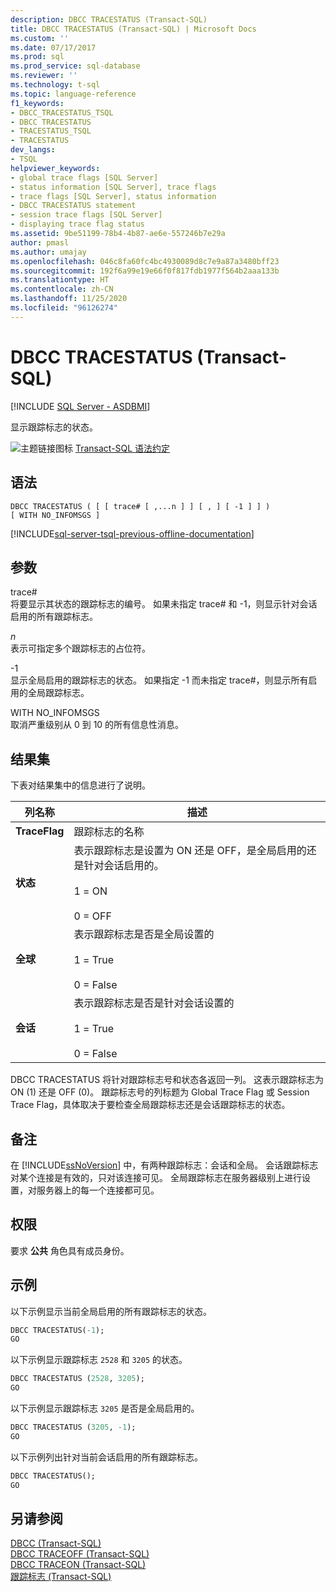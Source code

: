 ```yaml
---
description: DBCC TRACESTATUS (Transact-SQL)
title: DBCC TRACESTATUS (Transact-SQL) | Microsoft Docs
ms.custom: ''
ms.date: 07/17/2017
ms.prod: sql
ms.prod_service: sql-database
ms.reviewer: ''
ms.technology: t-sql
ms.topic: language-reference
f1_keywords:
- DBCC_TRACESTATUS_TSQL
- DBCC TRACESTATUS
- TRACESTATUS_TSQL
- TRACESTATUS
dev_langs:
- TSQL
helpviewer_keywords:
- global trace flags [SQL Server]
- status information [SQL Server], trace flags
- trace flags [SQL Server], status information
- DBCC TRACESTATUS statement
- session trace flags [SQL Server]
- displaying trace flag status
ms.assetid: 9be51199-78b4-4b87-ae6e-557246b7e29a
author: pmasl
ms.author: umajay
ms.openlocfilehash: 046c8fa60fc4bc4930089d8c7e9a87a3480bff23
ms.sourcegitcommit: 192f6a99e19e66f0f817fdb1977f564b2aaa133b
ms.translationtype: HT
ms.contentlocale: zh-CN
ms.lasthandoff: 11/25/2020
ms.locfileid: "96126274"
---
```

# <a name="dbcc-tracestatus-transact-sql"></a>DBCC TRACESTATUS (Transact-SQL)
[!INCLUDE [SQL Server - ASDBMI](../../includes/applies-to-version/sql-asdbmi.md)]

显示跟踪标志的状态。
  
![主题链接图标](../../database-engine/configure-windows/media/topic-link.gif "“主题链接”图标") [Transact-SQL 语法约定](../../t-sql/language-elements/transact-sql-syntax-conventions-transact-sql.md)
  
## <a name="syntax"></a>语法  
  
```syntaxsql
DBCC TRACESTATUS ( [ [ trace# [ ,...n ] ] [ , ] [ -1 ] ] )   
[ WITH NO_INFOMSGS ]  
```  
  
[!INCLUDE[sql-server-tsql-previous-offline-documentation](../../includes/sql-server-tsql-previous-offline-documentation.md)]

## <a name="arguments"></a>参数
trace#   
将要显示其状态的跟踪标志的编号。 如果未指定 trace# 和 -1，则显示针对会话启用的所有跟踪标志。
  
*n*  
表示可指定多个跟踪标志的占位符。
  
-1  
显示全局启用的跟踪标志的状态。 如果指定 -1 而未指定 trace#，则显示所有启用的全局跟踪标志。
  
WITH NO_INFOMSGS  
取消严重级别从 0 到 10 的所有信息性消息。
  
## <a name="result-sets"></a>结果集  
下表对结果集中的信息进行了说明。
  
|列名称|描述|  
|---|---|
|**TraceFlag**|跟踪标志的名称|  
|**状态**|表示跟踪标志是设置为 ON 还是 OFF，是全局启用的还是针对会话启用的。<br /><br /> 1 = ON<br /><br /> 0 = OFF|  
|**全球**|表示跟踪标志是否是全局设置的<br /><br /> 1 = True<br /><br /> 0 = False|  
|**会话**|表示跟踪标志是否是针对会话设置的<br /><br /> 1 = True<br /><br /> 0 = False|  
  
DBCC TRACESTATUS 将针对跟踪标志号和状态各返回一列。 这表示跟踪标志为 ON (1) 还是 OFF (0)。 跟踪标志号的列标题为 Global Trace Flag 或 Session Trace Flag，具体取决于要检查全局跟踪标志还是会话跟踪标志的状态。
  
## <a name="remarks"></a>备注  
在 [!INCLUDE[ssNoVersion](../../includes/ssnoversion-md.md)] 中，有两种跟踪标志：会话和全局。 会话跟踪标志对某个连接是有效的，只对该连接可见。 全局跟踪标志在服务器级别上进行设置，对服务器上的每一个连接都可见。
  
## <a name="permissions"></a>权限  
要求 **公共** 角色具有成员身份。
  
## <a name="examples"></a>示例  
以下示例显示当前全局启用的所有跟踪标志的状态。
  
```sql  
DBCC TRACESTATUS(-1);  
GO  
```  
  
以下示例显示跟踪标志 `2528` 和 `3205` 的状态。
  
```sql  
DBCC TRACESTATUS (2528, 3205);  
GO  
```  
  
以下示例显示跟踪标志 `3205` 是否是全局启用的。
  
```sql  
DBCC TRACESTATUS (3205, -1);  
GO  
```  
  
以下示例列出针对当前会话启用的所有跟踪标志。
  
```sql  
DBCC TRACESTATUS();  
GO  
```  
  
## <a name="see-also"></a>另请参阅  
[DBCC (Transact-SQL)](../../t-sql/database-console-commands/dbcc-transact-sql.md)  
[DBCC TRACEOFF (Transact-SQL)](../../t-sql/database-console-commands/dbcc-traceoff-transact-sql.md)  
[DBCC TRACEON (Transact-SQL)](../../t-sql/database-console-commands/dbcc-traceon-transact-sql.md)  
[跟踪标志 (Transact-SQL)](../../t-sql/database-console-commands/dbcc-traceon-trace-flags-transact-sql.md)
  
  
